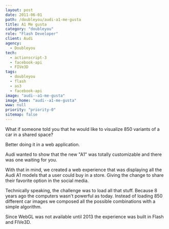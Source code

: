 ```yaml
---
layout: post
date: 2011-06-01
path: /doubleyou/audi-a1-me-gusta
title: A1 Me gusta
category: "doubleyou"
role: "Flash Developer"
client: Audi
agency:
  - Doubleyou
tech:
  - actionscript-3
  - facebook-api
  - FIVe3D
tags:
  - doubleyou
  - flash
  - as3
  - facebook-api
image: "audi--a1-me-gusta"
image_home: "audi--a1-me-gusta"
www: null
priority: "priority-0"
sitemap: false
---
```


What if someone told you that he would like to visualize 850 variants of a car in a shared space?

Better doing it in a web application.

Audi wanted to show that the new "A1" was totally customizable and there was one waiting for you.

With that in mind, we created a web experience that was displaying all the Audi A1 models that a user could buy in a store. Giving the change to share their favorite option in the social media.

Technically speaking, the challenge was to load all that stuff. Because 8 years ago the computers wasn't powerful as today. Instead of loading 850 different car images we composed all the possible combinations with a simple algorithm.

Since WebGL was not available until 2013 the experience was built in Flash and FIVe3D.
